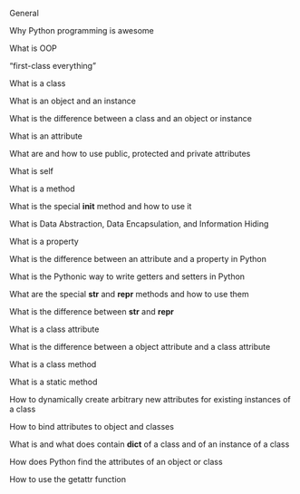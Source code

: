 General

Why Python programming is awesome

What is OOP

“first-class everything”

What is a class

What is an object and an instance

What is the difference between a class and an object or instance

What is an attribute

What are and how to use public, protected and private attributes

What is self

What is a method

What is the special __init__ method and how to use it

What is Data Abstraction, Data Encapsulation, and Information Hiding

What is a property

What is the difference between an attribute and a property in Python

What is the Pythonic way to write getters and setters in Python

What are the special __str__ and __repr__ methods and how to use them

What is the difference between __str__ and __repr__

What is a class attribute

What is the difference between a object attribute and a class attribute

What is a class method

What is a static method

How to dynamically create arbitrary new attributes for existing instances of a class

How to bind attributes to object and classes

What is and what does contain __dict__ of a class and of an instance of a class

How does Python find the attributes of an object or class

How to use the getattr function
